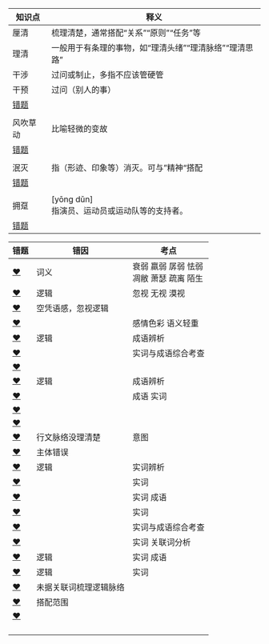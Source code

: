 













| 知识点                                                       | 释义                                                   |
| ------------------------------------------------------------ | ------------------------------------------------------ |
| 厘清                                                         | 梳理清楚，通常搭配“关系”“原则”“任务”等                 |
| 理清                                                         | 一般用于有条理的事物，如“理清头绪”“理清脉络”“理清思路” |
| 干涉                                                         | 过问或制止，多指不应该管硬管                           |
| 干预                                                         | 过问（别人的事）                                       |
| [错题](http://v.huatu.com/tiku/searchquestion?keyword=干预干涉&isRecommend=0&isHistory=0) |                                                        |
|                                                              |                                                        |
| 风吹草动                                                     | 比喻轻微的变故                                         |
| [错题](http://v.huatu.com/tiku/searchquestion?keyword=脆弱风吹草动&isRecommend=0&isHistory=0) |                                                        |
|                                                              |                                                        |
| 泯灭                                                         | 指（形迹、印象等）消灭。可与”精神“搭配                 |
| [错题](http://v.huatu.com/tiku/searchquestion?keyword=虚幻一闪而逝&isRecommend=0&isHistory=0) |                                                        |
|                                                              |                                                        |
| 拥趸                                                         | [yōng dǔn]<br />指演员、运动员或运动队等的支持者。     |
| [错题](http://v.huatu.com/tiku/searchquestion?keyword=拥趸&isRecommend=0&isHistory=0) |                                                        |





| 错题                                                         | 错因                   | 考点                                         |
| ------------------------------------------------------------ | ---------------------- | -------------------------------------------- |
| [❤](http://v.huatu.com/tiku/searchquestion?keyword=衰弱凋敝&isRecommend=0&isHistory=0) | 词义                   | 衰弱 羸弱 孱弱 怯弱<br />凋敝 萧瑟 疏离 陌生 |
| [❤](http://v.huatu.com/tiku/searchquestion?keyword=无视异化&isRecommend=0&isHistory=0) | 逻辑                   | 忽视 无视 漠视                               |
| [❤](http://v.huatu.com/tiku/searchquestion?keyword=沮丧洒脱&isRecommend=0&isHistory=0) | 空凭语感，忽视逻辑     |                                              |
| [❤](http://v.huatu.com/tiku/searchquestion?keyword=倾心震撼&isRecommend=0&isHistory=0) |                        | 感情色彩 语义轻重                            |
| [❤](http://v.huatu.com/tiku/searchquestion?keyword=当有来自同龄人的压力时&isRecommend=0&isHistory=0) | 逻辑                   | 成语辨析                                     |
| [❤](http://v.huatu.com/tiku/searchquestion?keyword=载临闻名于世&isRecommend=0&isHistory=0) |                        | 实词与成语综合考查                           |
| [❤](http://v.huatu.com/tiku/searchquestion?keyword=坚韧不拔长盛不衰&isRecommend=0&isHistory=0) |                        |                                              |
| [❤](http://v.huatu.com/tiku/searchquestion?keyword=如果你的生活中没有伟大、高贵的人和有智慧的人怎么办&isRecommend=0&isHistory=0) | 逻辑                   | 成语辨析                                     |
| [❤](http://v.huatu.com/tiku/searchquestion?keyword=中国制造业超越美国指日可待&isRecommend=0&isHistory=0) |                        | 成语 实词                                    |
| [❤](http://v.huatu.com/tiku/searchquestion?keyword=条纹，作为最简洁而又生机勃勃的视觉设计语言&isRecommend=0&isHistory=0) |                        |                                              |
| [❤](http://v.huatu.com/tiku/searchquestion?keyword=调侃戳中&isRecommend=0&isHistory=0) |                        |                                              |
| [❤](http://v.huatu.com/tiku/searchquestion?keyword=一药多名的现象在我国非常普遍&isRecommend=0&isHistory=0) | 行文脉络没理清楚       | 意图                                         |
| [❤](http://v.huatu.com/tiku/searchquestion?keyword=人类活动对地球生态系统产生严重影响&isRecommend=0&isHistory=0) | 主体错误               |                                              |
| [❤](http://v.huatu.com/tiku/searchquestion?keyword=周密企图&isRecommend=0&isHistory=0) | 逻辑                   | 实词辨析                                     |
| [❤](http://v.huatu.com/tiku/searchquestion?keyword=形象主流&isRecommend=0&isHistory=0) |                        | 实词                                         |
| [❤](http://v.huatu.com/tiku/searchquestion?keyword=际遇杀鸡取卵&isRecommend=0&isHistory=0) |                        | 实词  成语                                   |
| [❤](http://v.huatu.com/tiku/searchquestion?keyword=追捧附庸&isRecommend=0&isHistory=0) |                        | 实词                                         |
| [❤](http://v.huatu.com/tiku/searchquestion?keyword=零散毕竟&isRecommend=0&isHistory=0) |                        | 实词与成语综合考查                           |
| [❤](http://v.huatu.com/tiku/searchquestion?keyword=动荡迂回&isRecommend=0&isHistory=0) |                        | 实词  关联词分析                             |
| [❤](http://v.huatu.com/tiku/searchquestion?keyword=波澜壮阔鱼目混珠&isRecommend=0&isHistory=0) | 逻辑                   | 实词  成语                                   |
| [❤](http://v.huatu.com/tiku/searchquestion?keyword=收集差异化&isRecommend=0&isHistory=0) | 逻辑                   | 实词                                         |
| [❤](http://v.huatu.com/tiku/searchquestion?keyword=彰显护佑&isRecommend=0&isHistory=0) | 未据关联词梳理逻辑脉络 |                                              |
| [❤](http://v.huatu.com/tiku/searchquestion?keyword=直截了当几率&isRecommend=0&isHistory=0) | 搭配范围               |                                              |
| [❤](http://v.huatu.com/tiku/searchquestion?keyword=不遗余力追求优势&isRecommend=0&isHistory=0) |                        |                                              |
|                                                              |                        |                                              |
|                                                              |                        |                                              |
|                                                              |                        |                                              |
|                                                              |                        |                                              |